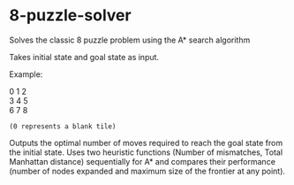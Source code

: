 # 8-puzzle-solver
Solves the classic 8 puzzle problem using the A* search algorithm 

Takes initial state and goal state as input. 

Example:

0 1 2    
3 4 5     
6 7 8
    
    (0 represents a blank tile)
    
Outputs the optimal number of moves required to reach the goal state from the initial state. Uses two heuristic functions (Number of mismatches, Total Manhattan distance) sequentially for A* and compares their performance (number of nodes expanded and maximum size of the frontier at any point).
